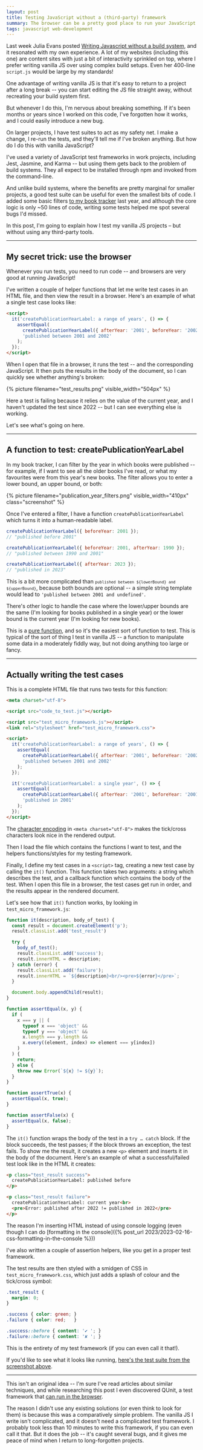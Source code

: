 ```yaml
---
layout: post
title: Testing JavaScript without a (third-party) framework
summary: The browser can be a pretty good place to run your JavaScript tests.
tags: javascript web-development
---
```


Last week Julia Evans posted [Writing Javascript without a build system], and it resonated with my own experience.
A lot of my websites (including this one) are content sites with just a bit of interactivity sprinkled on top, where I prefer writing vanilla JS over using complex build setups. 
Even her 400-line `script.js` would be large by my standards!

One advantage of writing vanilla JS is that it's easy to return to a project after a long break -- you can start editing the JS file straight away, without recreating your build system first.

But whenever I do this, I'm nervous about breaking something.
If it's been months or years since I worked on this code, I've forgotten how it works, and I could easily introduce a new bug.

On larger projects, I have test suites to act as my safety net.
I make a change, I re-run the tests, and they'll tell me if I've broken anything.
But how do I do this with vanilla JavaScript?

I've used a variety of JavaScript test frameworks in work projects, including Jest, Jasmine, and Karma -- but using them gets back to the problem of build systems.
They all expect to be installed through npm and invoked from the command-line.

And unlike build systems, where the benefits are pretty marginal for smaller projects, a good test suite can be useful for even the smallest bits of code.
I added some basic filters [to my book tracker](https://books.alexwlchan.net) last year, and although the core logic is only ~50 lines of code, writing some tests helped me spot several bugs I'd missed.

In this post, I'm going to explain how I test my vanilla JS projects – but without using any third-party tools.

[Writing Javascript without a build system]: https://jvns.ca/blog/2023/02/16/writing-javascript-without-a-build-system/

---

## My secret trick: use the browser

Whenever you run tests, you need to run code -- and browsers are very good at running JavaScript!

I've written a couple of helper functions that let me write test cases in an HTML file, and then view the result in a browser.
Here's an example of what a single test case looks like:

```html
<script>
  it('createPublicationYearLabel: a range of years', () => {
    assertEqual(
      createPublicationYearLabel({ afterYear: '2001', beforeYear: '2002' }),
      'published between 2001 and 2002'
    );
  });
</script>
```

When I open that file in a browser, it runs the test -- and the corresponding JavaScript.
It then puts the results in the body of the document, so I can quickly see whether anything's broken:

{%
  picture
  filename="test_results.png"
  visible_width="504px"
%}

Here a test is failing because it relies on the value of the current year, and I haven't updated the test since 2022 -- but I can see everything else is working.

Let's see what's going on here.

---

## A function to test: createPublicationYearLabel

In my book tracker, I can filter by the year in which books were published -- for example, if I want to see all the older books I've read, or what my favourites were from this year's new books.
The filter allows you to enter a lower bound, an upper bound, or both:

{%
  picture
  filename="publication_year_filters.png"
  visible_width="410px"
  class="screenshot"
%}

Once I've entered a filter, I have a function `createPublicationYearLabel` which turns it into a human-readable label.

```javascript
createPublicationYearLabel({ beforeYear: 2001 });
// "published before 2001"

createPublicationYearLabel({ beforeYear: 2001, afterYear: 1990 });
// "published between 1990 and 2001"

createPublicationYearLabel({ afterYear: 2023 });
// "published in 2023"
```

This is a bit more complicated than <code>`published between ${lowerBound} and ${upperBound}`</code>, because both bounds are optional -- a simple string template would lead to `'published between 2001 and undefined'`.

There's other logic to handle the case where the lower/upper bounds are the same (I'm looking for books published in a single year) or the lower bound is the current year (I'm looking for new books).

This is a [pure function], and so it's the easiest sort of function to test.
This is typical of the sort of thing I test in vanilla JS -- a function to manipulate some data in a moderately fiddly way, but not doing anything too large or fancy.

[pure function]: https://en.wikipedia.org/wiki/Pure_function

---

## Actually writing the test cases

This is a complete HTML file that runs two tests for this function:

```html
<meta charset="utf-8">

<script src="code_to_test.js"></script>

<script src="test_micro_framework.js"></script>
<link rel="stylesheet" href="test_micro_framework.css">

<script>
  it('createPublicationYearLabel: a range of years', () => {
    assertEqual(
      createPublicationYearLabel({ afterYear: '2001', beforeYear: '2002' }),
      'published between 2001 and 2002'
    );
  });

  it('createPublicationYearLabel: a single year', () => {
    assertEqual(
      createPublicationYearLabel({ afterYear: '2001', beforeYear: '2001' }),
      'published in 2001'
    );
  });
</script>
```

The [character encoding] in `<meta charset="utf-8">` makes the tick/cross characters look nice in the rendered output.

Then I load the file which contains the functions I want to test, and the helpers functions/styles for my testing framework.

Finally, I define my test cases in a <code>&lt;script&gt;</code> tag, creating a new test case by calling the `it()` function.
This function takes two arguments: a string which describes the test, and a callback function which contains the body of the test.
When I open this file in a browser, the test cases get run in order, and the results appear in the rendered document.

Let's see how that `it()` function works, by looking in `test_micro_framework.js`:

```javascript
function it(description, body_of_test) {
  const result = document.createElement('p');
  result.classList.add('test_result')

  try {
    body_of_test();
    result.classList.add('success');
    result.innerHTML = description;
  } catch (error) {
    result.classList.add('failure');
    result.innerHTML = `${description}<br/><pre>${error}</pre>`;
  }

  document.body.appendChild(result);
}

function assertEqual(x, y) {
  if (
    x === y || (
      typeof x === 'object' &&
      typeof y === 'object' &&
      x.length === y.length &&
      x.every((element, index) => element === y[index])
    )
  ) {
    return;
  } else {
    throw new Error(`${x} != ${y}`);
  }
}

function assertTrue(x) {
  assertEqual(x, true);
}

function assertFalse(x) {
  assertEqual(x, false);
}
```

The `it()` function wraps the body of the test in a `try … catch` block.
If the block succeeds, the test passes; if the block throws an exception, the test fails.
To show me the result, it creates a new `<p>` element and inserts it in the body of the document.
Here's an example of what a successful/failed test look like in the HTML it creates:

```html
<p class="test_result success">
  createPublicationYearLabel: published before
</p>

<p class="test_result failure">
  createPublicationYearLabel: current year<br>
  <pre>Error: published after 2022 != published in 2022</pre>
</p>
```

The reason I'm inserting HTML instead of using console logging (even though I can do [formatting in the console]({% post_url 2023/2023-02-16-css-formatting-in-the-console %}))

I've also written a couple of assertion helpers, like you get in a proper test framework.

The test results are then styled with a smidgen of CSS in `test_micro_framework.css`, which just adds a splash of colour and the tick/cross symbol:

```css
.test_result {
  margin: 0;
}

.success { color: green; }
.failure { color: red;   }

.success::before { content: '✔ '; }
.failure::before { content: '✘ '; }
```

This is the entirety of my test framework (if you can even call it that!).

If you'd like to see what it looks like running, [here's the test suite from the screenshot above](/files/2023/sans-framework-tests/).

[character encoding]: https://developer.mozilla.org/en-US/docs/Web/HTML/Element/meta#attr-charset

---

This isn't an original idea -- I'm sure I've read articles about similar techniques, and while researching this post I even discovered QUnit, a test framework that [can run in the browser][qunit].

The reason I didn't use any existing solutions (or even think to look for them) is because this was a comparatively simple problem.
The vanilla JS I write isn't complicated, and it doesn't need a complicated test framework.
I probably took less than 10 minutes to write this framework, if you can even call it that.
But it does the job -- it's caught several bugs, and it gives me peace of mind when I return to long-forgotten projects.

[qunit]: https://qunitjs.com/intro/#in-the-browser
